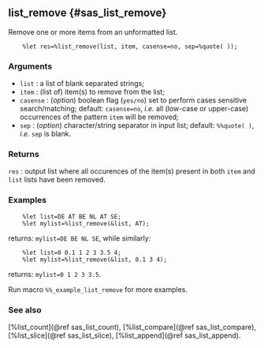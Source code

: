 ## list_remove {#sas_list_remove}
Remove one or more items from an unformatted list. 

~~~sas
	%let res=%list_remove(list, item, casense=no, sep=%quote( ));
~~~

### Arguments
* `list` : a list of blank separated strings;
* `item` : (list of) item(s) to remove from the list;
* `casense` : (_option_) boolean flag (`yes/no`) set to perform cases sensitive search/matching; default:
	`casense=no`, _i.e._  all (low-case or upper-case) occurrences of the pattern `item` will be removed;
* `sep` : (_option_) character/string separator in input list; default: `%%quote( )`, _i.e._ `sep` 
	is blank.
 
### Returns
`res` : output list where all occurences of the item(s) present in both `item` and `list` lists 
	have been removed.

### Examples

~~~sas
	%let list=DE AT BE NL AT SE;
	%let mylist=%list_remove(&list, AT);
~~~	
returns: `mylist=DE BE NL SE`, while similarly:
 
~~~sas
	%let list=0 0.1 1 2 3 3.5 4;
	%let mylist=%list_remove(&list, 0.1 3 4);
~~~	
returns: `mylist=0 1 2 3 3.5`.

Run macro `%%_example_list_remove` for more examples.

### See also
[%list_count](@ref sas_list_count), [%list_compare](@ref sas_list_compare), [%list_slice](@ref sas_list_slice), 
[%list_append](@ref sas_list_append).
